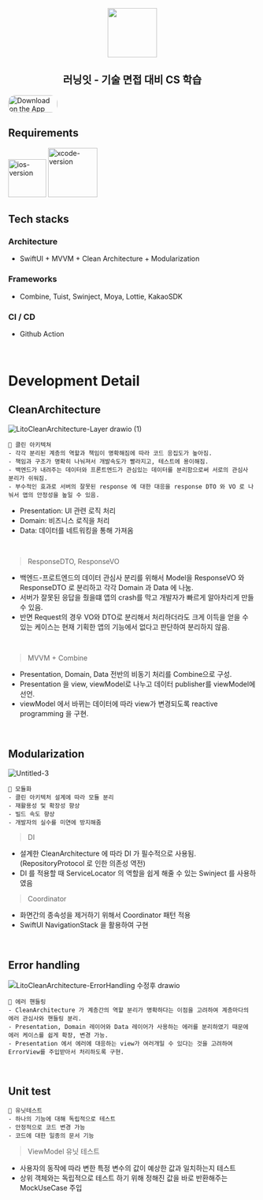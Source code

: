 <div align="center">
  <img src="https://github.com/SWM14-Lito/lito-ios/assets/56781342/24eafb32-a2c1-4a92-9766-c85381989fe8" width="100" >
</div>
<h2 align="center"> 러닝잇 - 기술 면접 대비 CS 학습 </h2>


<a href="https://apps.apple.com/kr/app/%EB%9F%AC%EB%8B%9D%EC%9E%87-%EA%B8%B0%EC%88%A0-%EB%A9%B4%EC%A0%91-%EB%8C%80%EB%B9%84-cs-%ED%95%99%EC%8A%B5/id6451151076" style="display: inline-block; overflow: hidden; border-top-left-radius: 13px; border-top-right-radius: 13px; border-bottom-right-radius: 13px; border-bottom-left-radius: 13px; width: 100px; height: 35px;"> <img src="https://tools.applemediaservices.com/api/badges/download-on-the-app-store/white/en-US?size=250x83&amp;releaseDate=1601596800&h=cf93971b907cb46ebd5dc8f2d957a6ef" alt="Download on the App Store" style="border-top-left-radius: 13px; border-top-right-radius: 13px; border-bottom-right-radius: 13px; border-bottom-left-radius: 13px; width: 100px; height: 35px;"></a>


## Requirements

<img width="77" alt="ios-version" src="https://img.shields.io/badge/iOS-16.0%2B-lightgrey"> 
<img width="100" alt="xcode-version" src="https://img.shields.io/badge/Xcode-14.3.1-informational"> 

<br/>


## Tech stacks
### Architecture
- SwiftUI + MVVM + Clean Architecture + Modularization
### Frameworks
- Combine, Tuist, Swinject, Moya, Lottie, KakaoSDK
### CI / CD
- Github Action

<br/>

# Development Detail
## CleanArchitecture

![LitoCleanArchitecture-Layer drawio (1)](https://github.com/SWM14-Lito/lito-ios/assets/56781342/f50ae5cf-b578-4e1d-9540-db4c5b986dff)


    🎯 클린 아키텍쳐
    - 각각 분리된 계층의 역할과 책임이 명확해짐에 따라 코드 응집도가 높아짐.
    - 책임과 구조가 명확히 나눠져서 개발속도가 빨라지고, 테스트에 용이해짐.
    - 백엔드가 내려주는 데이터와 프론트엔드가 관심있는 데이터를 분리함으로써 서로의 관심사 분리가 쉬워짐. 
    - 부수적인 효과로 서버의 잘못된 response 에 대한 대응을 response DTO 와 VO 로 나눠서 앱의 안정성을 높일 수 있음.

- Presentation: UI 관련 로직 처리
- Domain: 비즈니스 로직을 처리
- Data: 데이터를 네트워킹을 통해 가져옴

<br/>

> ResponseDTO, ResponseVO
- 백엔드-프로트엔드의 데이터 관심사 분리를 위해서 Model을 ResponseVO 와 ResponseDTO 로 분리하고 각각 Domain 과 Data 에 나눔.
- 서버가 잘못된 응답을 줬을떄 앱의 crash를 막고 개발자가 빠르게 알아차리게 만들 수 있음.
- 반면 Request의 경우 VO와 DTO로 분리해서 처리하더라도 크게 이득을 얻을 수 있는 케이스는 현재 기획한 앱의 기능에서 없다고 판단하여 분리하지 않음.

<br/>

> MVVM + Combine
- Presentation, Domain, Data 전반의 비동기 처리를 Combine으로 구성.
- Presentation 을 view, viewModel로 나누고 데이터 publisher를 viewModel에 선언.
- viewModel 에서 바뀌는 데이터에 따라 view가 변경되도록 reactive programming 을 구현.

<br/>

## Modularization

![Untitled-3](https://github.com/SWM14-Lito/lito-ios/assets/56781342/bd5fc5f3-a623-4fb2-bec4-28e04f0971db)

    🎯 모듈화
    - 클린 아키텍처 설계에 따라 모듈 분리
    - 재활용성 및 확장성 향상
    - 빌드 속도 향상
    - 개발자의 실수를 미연에 방지해줌

> DI
- 설계한 CleanArchitecture 에 따라 DI 가 필수적으로 사용됨. (RepositoryProtocol 로 인한 의존성 역전)
- DI 를 적용할 때 ServiceLocator 의 역할을 쉽게 해줄 수 있는 Swinject 를 사용하였음

> Coordinator
- 화면간의 종속성을 제거하기 위해서 Coordinator 패턴 적용
- SwiftUI NavigationStack 을 활용하여 구현

<br/>

## Error handling

![LitoCleanArchitecture-ErrorHandling 수정후 drawio](https://github.com/SWM14-Lito/lito-ios/assets/56781342/d4a31379-b9aa-481d-8f9c-091a9e453665)


    🎯 에러 핸들링
    - CleanArchitecture 가 계층간의 역할 분리가 명확하다는 이점을 고려하여 계층마다의 에러 관심사와 핸들링 분리.
    - Presentation, Domain 레이어와 Data 레이어가 사용하는 에러를 분리하였기 때문에 에러 케이스를 쉽게 확장, 변경 가능.
    - Presentation 에서 에러에 대응하는 view가 여러개일 수 있다는 것을 고려하여 ErrorView를 주입받아서 처리하도록 구현.

<br/>

## Unit test
    🎯 유닛테스트
    - 하나의 기능에 대해 독립적으로 테스트
    - 안정적으로 코드 변경 가능
    - 코드에 대한 일종의 문서 기능

> ViewModel 유닛 테스트
- 사용자의 동작에 따라 변한 특정 변수의 값이 예상한 값과 일치하는지 테스트
- 상위 객체와는 독립적으로 테스트 하기 위해 정해진 값을 바로 반환해주는 MockUseCase 주입
  
